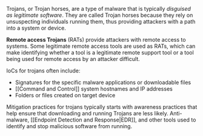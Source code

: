 
Trojans, or Trojan horses, are a type of malware that is typically *disguised as legitimate software*. They are called Trojan horses because they rely on unsuspecting individuals running them, thus providing attackers with a path into a system or device.

**Remote access Trojans** (RATs) provide attackers with remote access to systems. Some legitimate remote access tools are used as RATs, which can make identifying whether a tool is a legitimate remote support tool or a tool being used for remote access by an attacker difficult.

IoCs for trojans often include:

- Signatures for the specific malware applications or downloadable files
- [[Command and Control]] system hostnames and IP addresses
- Folders or files created on target device

Mitigation practices for trojans typically starts with awareness practices that help ensure that downloading and running Trojans are less likely. Anti-malware, [[Endpoint Detection and Response|EDR]], and other tools used to identify and stop malicious software from running.